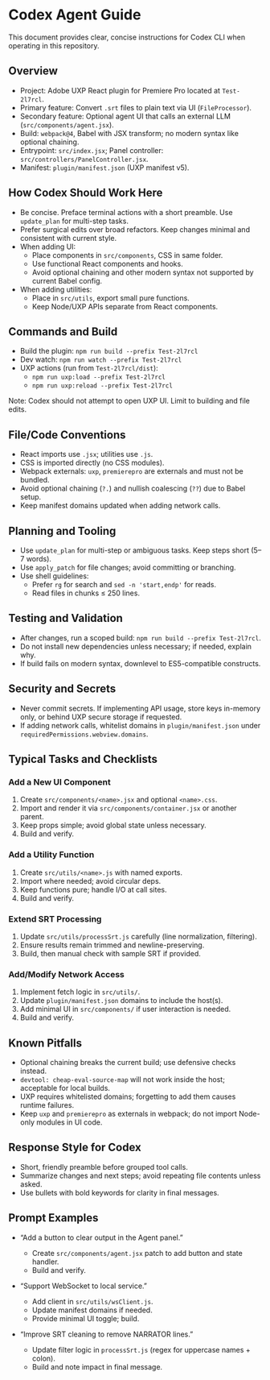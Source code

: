# Codex Agent Guide

This document provides clear, concise instructions for Codex CLI when operating in this repository.

## Overview

- Project: Adobe UXP React plugin for Premiere Pro located at `Test-2l7rcl`.
- Primary feature: Convert `.srt` files to plain text via UI (`FileProcessor`).
- Secondary feature: Optional agent UI that calls an external LLM (`src/components/agent.jsx`).
- Build: `webpack@4`, Babel with JSX transform; no modern syntax like optional chaining.
- Entrypoint: `src/index.jsx`; Panel controller: `src/controllers/PanelController.jsx`.
- Manifest: `plugin/manifest.json` (UXP manifest v5).

## How Codex Should Work Here

- Be concise. Preface terminal actions with a short preamble. Use `update_plan` for multi-step tasks.
- Prefer surgical edits over broad refactors. Keep changes minimal and consistent with current style.
- When adding UI:
  - Place components in `src/components`, CSS in same folder.
  - Use functional React components and hooks.
  - Avoid optional chaining and other modern syntax not supported by current Babel config.
- When adding utilities:
  - Place in `src/utils`, export small pure functions.
  - Keep Node/UXP APIs separate from React components.

## Commands and Build

- Build the plugin: `npm run build --prefix Test-2l7rcl`
- Dev watch: `npm run watch --prefix Test-2l7rcl`
- UXP actions (run from `Test-2l7rcl/dist`):
  - `npm run uxp:load --prefix Test-2l7rcl`
  - `npm run uxp:reload --prefix Test-2l7rcl`

Note: Codex should not attempt to open UXP UI. Limit to building and file edits.

## File/Code Conventions

- React imports use `.jsx`; utilities use `.js`.
- CSS is imported directly (no CSS modules).
- Webpack externals: `uxp`, `premierepro` are externals and must not be bundled.
- Avoid optional chaining (`?.`) and nullish coalescing (`??`) due to Babel setup.
- Keep manifest domains updated when adding network calls.

## Planning and Tooling

- Use `update_plan` for multi-step or ambiguous tasks. Keep steps short (5–7 words).
- Use `apply_patch` for file changes; avoid committing or branching.
- Use shell guidelines:
  - Prefer `rg` for search and `sed -n 'start,endp'` for reads.
  - Read files in chunks ≤ 250 lines.

## Testing and Validation

- After changes, run a scoped build: `npm run build --prefix Test-2l7rcl`.
- Do not install new dependencies unless necessary; if needed, explain why.
- If build fails on modern syntax, downlevel to ES5-compatible constructs.

## Security and Secrets

- Never commit secrets. If implementing API usage, store keys in-memory only, or behind UXP secure storage if requested.
- If adding network calls, whitelist domains in `plugin/manifest.json` under `requiredPermissions.webview.domains`.

## Typical Tasks and Checklists

### Add a New UI Component

1. Create `src/components/<name>.jsx` and optional `<name>.css`.
2. Import and render it via `src/components/container.jsx` or another parent.
3. Keep props simple; avoid global state unless necessary.
4. Build and verify.

### Add a Utility Function

1. Create `src/utils/<name>.js` with named exports.
2. Import where needed; avoid circular deps.
3. Keep functions pure; handle I/O at call sites.
4. Build and verify.

### Extend SRT Processing

1. Update `src/utils/processSrt.js` carefully (line normalization, filtering).
2. Ensure results remain trimmed and newline-preserving.
3. Build, then manual check with sample SRT if provided.

### Add/Modify Network Access

1. Implement fetch logic in `src/utils/`.
2. Update `plugin/manifest.json` domains to include the host(s).
3. Add minimal UI in `src/components/` if user interaction is needed.
4. Build and verify.

## Known Pitfalls

- Optional chaining breaks the current build; use defensive checks instead.
- `devtool: cheap-eval-source-map` will not work inside the host; acceptable for local builds.
- UXP requires whitelisted domains; forgetting to add them causes runtime failures.
- Keep `uxp` and `premierepro` as externals in webpack; do not import Node-only modules in UI code.

## Response Style for Codex

- Short, friendly preamble before grouped tool calls.
- Summarize changes and next steps; avoid repeating file contents unless asked.
- Use bullets with bold keywords for clarity in final messages.

## Prompt Examples

- “Add a button to clear output in the Agent panel.”
  - Create `src/components/agent.jsx` patch to add button and state handler.
  - Build and verify.

- “Support WebSocket to local service.”
  - Add client in `src/utils/wsClient.js`.
  - Update manifest domains if needed.
  - Provide minimal UI toggle; build.

- “Improve SRT cleaning to remove NARRATOR lines.”
  - Update filter logic in `processSrt.js` (regex for uppercase names + colon).
  - Build and note impact in final message.

